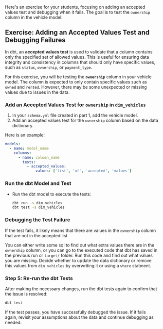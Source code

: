 Here's an exercise for your students, focusing on adding an accepted values test and debugging when it fails. The goal is to test the `ownership` column in the vehicle model.
## Exercise: Adding an Accepted Values Test and Debugging Failures

In dbt, an **accepted values test** is used to validate that a column contains only the specified set of allowed values. This is useful for ensuring data integrity and consistency in columns that should only have specific values, such as `status`, `ownership`, or `payment_type`.

For this exercise, you will be testing the **`ownership`** column in your vehicle model. The column is expected to only contain specific values such as `owned` and `rented`. However, there may be some unexpected or missing values due to issues in the data.

### Add an Accepted Values Test for `ownership` in `dim_vehicles`

  1. In your `schema.yml` file created in part 1, add the vehicle model.
  2. Add an accepted values test for the `ownership` column based on the data dictionary.

Here is an example:

```yaml
models:
  - name: model_name
    columns:
      - name: column_name
        tests:
          - accepted_values:
              values: ['list', 'of', 'accepted', 'values']
```

### Run the dbt Model and Test

- Run the dbt model to execute the tests:
  ```bash
  dbt run -s dim_vehicles
  dbt test -s dim_vehicles
  ```

### Debugging the Test Failure

If the test fails, it likely means that there are values in the `ownership` column that are not in the accepted list. 

You can either write some sql to find out what extra values there are in the `ownership` column, or you can go to the executed code that dbt has 
saved in the previous run or `target/` folder. Run this code and find out what values you are missing. Decide whether to update the data dictionary or remove this values
from `dim_vehicles` by overwriting it or using a `where` statment.

### Step 5: Re-run the dbt Tests

After making the necessary changes, run the dbt tests again to confirm that the issue is resolved:
```bash
dbt test
```

If the test passes, you have successfully debugged the issue. If it fails again, revisit your assumptions about the data and continue debugging as needed.